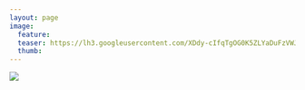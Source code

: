 ```yaml
---
layout: page
image:
  feature:
  teaser: https://lh3.googleusercontent.com/XDdy-cIfqTgOG0K5ZLYaDuFzVWJVDQkbXRwVoABwoW4=w245
  thumb:
---
```


![](https://lh3.googleusercontent.com/8i74sztQNmj6SYtat0sGYIh-rCSHLNaKQMDsah08Oug=w800)
